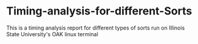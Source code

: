 # Timing-analysis-for-different-Sorts
This is a timing analysis report for different types of sorts run on Illinois State University's OAK linux terminal
